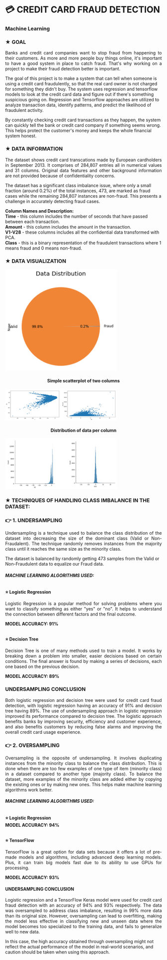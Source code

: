 # 💳 CREDIT CARD FRAUD DETECTION
### Machine Learning

### ★ GOAL

<p style='text-align: justify;'>Banks and credit card companies want to stop fraud from happening to their customers. As more and more people buy things online, it's important to have a good system in place to catch fraud. That's why working on a project to make their fraud detection better is important. 

The goal of this project is to make a system that can tell when someone is using a credit card fraudulently, so that the real card owner is not charged for something they didn't buy. The system uses regression and tensorflow models to look at the credit card data and figure out if there's something suspicious going on. Regression and Tensorflow approaches are utilized to analyze transaction data, identify patterns, and predict the likelihood of fraudulent activity.

By constantly checking credit card transactions as they happen, the system can quickly tell the bank or credit card company if something seems wrong. This helps protect the customer's money and keeps the whole financial system honest.</p>


### ★ DATA INFORMATION

<p style='text-align: justify;'>The dataset shows credit card transcations made by European cardholders in September 2013. It comprises of 284,807 entries all in numerical values and 31 columns. Original data features and other background information are not provided because of confidentiality concerns. 

The dataset has a significant class imbalance issue, where only a small fraction (around 0.2%) of the total instances, 473, are marked as fraud cases while the remaining 284,807 instances are non-fraud. This presents a challenge in accurately detecting fraud cases.</p>
 
**Column Names and Description:**
<br>**Time** - this column includes the number of seconds that have passed between each transaction.
<br>**Amount** - this column includes the amount in the transaction.
<br>**V1-V28** - these columns includes all the confidential data transformed with PCA.
<br>**Class** - this is a binary representation of the fraudulent transactions where 1 means fraud and 0 means non-fraud.


### ★ DATA VISUALIZATION

<img src="./src/data.png" style="max-width: 360px"/>

<h4 align="center">Simple scatterplot of two columns</h4> 
<img src="./src/8.png" style="max-width: 360px"/>

<h4 align="center">Distribution of data per column</h4> 
<img src="./src/7.png" style="max-width: 360px"/>

### ★ TECHNIQUES OF HANDLING CLASS IMBALANCE IN THE DATASET:

### 👉 1. UNDERSAMPLING

<p style='text-align: justify;'>Undersampling is a technique used to balance the class distribution of the dataset into decreasing the size of the dominant class (Valid or Non-Fraudalent). The technique randomly removes instances from the majority class until it reaches the same size as the minority class.</p>

The dataset is balanced by randomly getting 473 samples from the Valid or Non-Fraudulent data to equalize our Fraud data.

#### *MACHINE LEARNING ALGORITHMS USED:*
<br> **⭐ Logistic Regression** 

<p style='text-align: justify;'>Logistic Regression is a popular method for solving problems where you want to classify something as either "yes" or "no". It helps to understand the connection between different factors and the final outcome.</p>

**MODEL ACCURACY: 91%**


<br> **⭐ Decision Tree** 

<p style='text-align: justify;'>Decision Tree is one of many methods used to train a model. It works by breaking down a problem into smaller, easier decisions based on certain conditions. The final answer is found by making a series of decisions, each one based on the previous decision.</p>

**MODEL ACCURACY: 89%** 

### UNDERSAMPLING CONCLUSION

<p style='text-align: justify;'>Both logistic regression and decision tree were used for credit card fraud detection, with logistic regression having an accuracy of 91% and decision tree having 89%. The use of undersampling approach in logistic regression improved its performance compared to decision tree. The logistic approach benefits banks by improving security, efficiency and customer experience, and also benefits customers by reducing false alarms and improving the overall credit card usage experience.</p>


### 👉 2. OVERSAMPLING

<p style='text-align: justify;'>Oversampling is the opposite of undersampling. It involves duplicating instances from the minority class to balance the class distribution. This is done when there are too few examples of one type of item (minority class) in a dataset compared to another type (majority class). To balance the dataset, more examples of the minority class are added either by copying the existing ones or by making new ones. This helps make machine learning algorithms work better.</p>

#### *MACHINE LEARNING ALGORITHMS USED:*
<br> **⭐ Logistic Regression** 
<br> **MODEL ACCURACY: 94%** 

<br> **⭐ TensorFlow** 

<p style='text-align: justify;'>TensorFlow is a great option for data sets because it offers a lot of pre-made models and algorithms, including advanced deep learning models. Plus, it can train big models fast due to its ability to use GPUs for processing.</p>

**MODEL ACCURACY: 93%** 

#### UNDERSAMPLING CONCLUSION
<p style='text-align: justify;'>Logistic regression and a TensorFlow Keras model were used for credit card fraud detection with an accuracy of 94% and 93% respectively. The data was oversampled to address class imbalance, resulting in 99% more data than its original size. However, oversampling can lead to overfitting, making the model less effective in classifying new and unseen data where the model becomes too specialized to the training data, and fails to generalize well to new data.</p>

In this case, the high accuracy obtained through oversampling might not reflect the actual performance of the model in real-world scenarios, and caution should be taken when using this approach.



